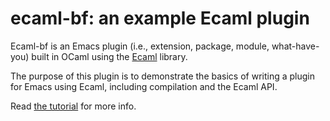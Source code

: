 # ecaml-bf: an example Ecaml plugin

Ecaml-bf is an Emacs plugin (i.e., extension, package, module, what-have-you)
built in OCaml using the [Ecaml][ecaml] library.

The purpose of this plugin is to demonstrate the basics of writing a plugin for
Emacs using Ecaml, including compilation and the Ecaml API.

Read [the tutorial](tutorial) for more info.

[ecaml]: https://github.com/janestreet/ecaml
[tutorial]: https://blag.bcc32.com/categories/ecaml-getting-started/
